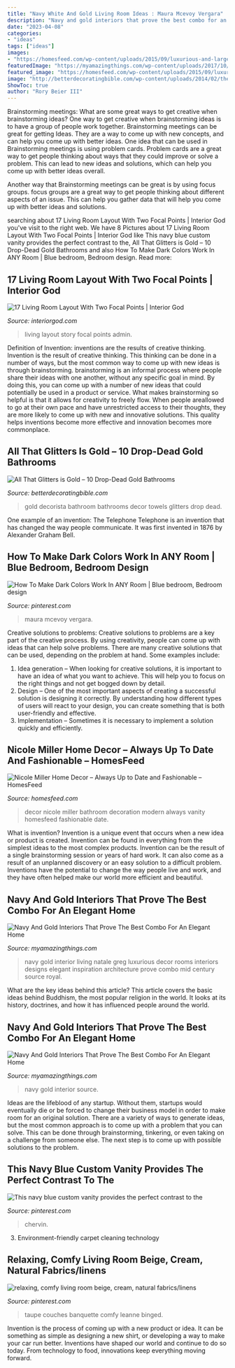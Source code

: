 ```yaml
---
title: "Navy White And Gold Living Room Ideas : Maura Mcevoy Vergara"
description: "Navy and gold interiors that prove the best combo for an elegant home"
date: "2023-04-08"
categories:
- "ideas"
tags: ["ideas"]
images:
- "https://homesfeed.com/wp-content/uploads/2015/09/luxurious-and-large-nicole-miller-bathroom-idea-in-modern-home-decor-with-wooden-white-vanity-and-black-framed-wall-mirror-with-white-bowl-sink-and-lily-decoration.jpeg"
featuredImage: "https://myamazingthings.com/wp-content/uploads/2017/10/navy-gold-interior-12-.jpg"
featured_image: "https://homesfeed.com/wp-content/uploads/2015/09/luxurious-and-large-nicole-miller-bathroom-idea-in-modern-home-decor-with-wooden-white-vanity-and-black-framed-wall-mirror-with-white-bowl-sink-and-lily-decoration.jpeg"
image: "http://betterdecoratingbible.com/wp-content/uploads/2014/02/the-decorista-gold-black-tiled-bathroom-decor-how-to-ideas-luxurious-towels.jpg"
ShowToc: true
author: "Rory Beier III"
---
```



Brainstorming meetings: What are some great ways to get creative when brainstorming ideas?
One way to get creative when brainstorming ideas is to have a group of people work together. Brainstorming meetings can be great for getting Ideas. They are a way to come up with new concepts, and can help you come up with better ideas. 
One idea that can be used in Brainstorming meetings is using problem cards. Problem cards are a great way to get people thinking about ways that they could improve or solve a problem. This can lead to new ideas and solutions, which can help you come up with better ideas overall. 

Another way that Brainstorming meetings can be great is by using focus groups. focus groups are a great way to get people thinking about different aspects of an issue. This can help you gather data that will help you come up with better ideas and solutions.

	

		
searching about 17 Living Room Layout With Two Focal Points | Interior God you've visit to the right web. We have 8 Pictures about 17 Living Room Layout With Two Focal Points | Interior God like This navy blue custom vanity provides the perfect contrast to the, All That Glitters is Gold – 10 Drop-Dead Gold Bathrooms and also How To Make Dark Colors Work In ANY Room | Blue bedroom, Bedroom design. Read more:
		
    
## 17 Living Room Layout With Two Focal Points | Interior God

<img loading=lazy src="http://interiorgod.com/wp-content/uploads/2016/11/two-story-living-room.jpg" onerror="this.onerror=null;this.src='https://tse3.mm.bing.net/th?id=OIP.pCMhfMuRRNXDapMSwxu0ZAHaJ4&amp;pid=15.1';" alt="17 Living Room Layout With Two Focal Points | Interior God">

_Source: interiorgod.com_

>living layout story focal points admin. 

	

Definition of Invention: inventions are the results of creative thinking.
Invention is the result of creative thinking. This thinking can be done in a number of ways, but the most common way to come up with new ideas is through brainstorming. brainstorming is an informal process where people share their ideas with one another, without any specific goal in mind. By doing this, you can come up with a number of new ideas that could potentially be used in a product or service.
What makes brainstorming so helpful is that it allows for creativity to freely flow. When people areallowed to go at their own pace and have unrestricted access to their thoughts, they are more likely to come up with new and innovative solutions. This quality helps inventions become more effective and innovation becomes more commonplace.

    
## All That Glitters Is Gold – 10 Drop-Dead Gold Bathrooms

<img loading=lazy src="http://betterdecoratingbible.com/wp-content/uploads/2014/02/the-decorista-gold-black-tiled-bathroom-decor-how-to-ideas-luxurious-towels.jpg" onerror="this.onerror=null;this.src='https://tse4.mm.bing.net/th?id=OIP.ZqAUOfMHLgCs_t58Wvy8jgHaJ4&amp;pid=15.1';" alt="All That Glitters is Gold – 10 Drop-Dead Gold Bathrooms">

_Source: betterdecoratingbible.com_

>gold decorista bathroom bathrooms decor towels glitters drop dead. 

	

One example of an invention: The Telephone
Telephone is an invention that has changed the way people communicate. It was first invented in 1876 by Alexander Graham Bell.

    
## How To Make Dark Colors Work In ANY Room | Blue Bedroom, Bedroom Design

<img loading=lazy src="https://i.pinimg.com/736x/38/28/f0/3828f0fdbfb0f1cc77c0719ea25838de.jpg" onerror="this.onerror=null;this.src='https://tse1.mm.bing.net/th?id=OIP.gXGxJHYAaAfkFvF1JNZeKQHaKE&amp;pid=15.1';" alt="How To Make Dark Colors Work In ANY Room | Blue bedroom, Bedroom design">

_Source: pinterest.com_

>maura mcevoy vergara. 

	

Creative solutions to problems:
Creative solutions to problems are a key part of the creative process. By using creativity, people can come up with ideas that can help solve problems. There are many creative solutions that can be used, depending on the problem at hand. Some examples include:
1. Idea generation – When looking for creative solutions, it is important to have an idea of what you want to achieve. This will help you to focus on the right things and not get bogged down by detail.
2. Design – One of the most important aspects of creating a successful solution is designing it correctly. By understanding how different types of users will react to your design, you can create something that is both user-friendly and effective.
3. Implementation – Sometimes it is necessary to implement a solution quickly and efficiently.

    
## Nicole Miller Home Decor – Always Up To Date And Fashionable – HomesFeed

<img loading=lazy src="https://homesfeed.com/wp-content/uploads/2015/09/luxurious-and-large-nicole-miller-bathroom-idea-in-modern-home-decor-with-wooden-white-vanity-and-black-framed-wall-mirror-with-white-bowl-sink-and-lily-decoration.jpeg" onerror="this.onerror=null;this.src='https://tse3.mm.bing.net/th?id=OIP._XmoJ5mWoYg8fGbXusiSgQHaJ4&amp;pid=15.1';" alt="Nicole Miller Home Decor – Always Up to Date and Fashionable – HomesFeed">

_Source: homesfeed.com_

>decor nicole miller bathroom decoration modern always vanity homesfeed fashionable date. 

	

What is invention?
Invention is a unique event that occurs when a new idea or product is created. Invention can be found in everything from the simplest ideas to the most complex products. Invention can be the result of a single brainstorming session or years of hard work. It can also come as a result of an unplanned discovery or an easy solution to a difficult problem. Inventions have the potential to change the way people live and work, and they have often helped make our world more efficient and beautiful.

    
## Navy And Gold Interiors That Prove The Best Combo For An Elegant Home

<img loading=lazy src="https://myamazingthings.com/wp-content/uploads/2017/10/navy-gold-interior-12-.jpg" onerror="this.onerror=null;this.src='https://tse4.mm.bing.net/th?id=OIP.00QOHlg7Vb_FuM_HIr57eQHaJ3&amp;pid=15.1';" alt="Navy And Gold Interiors That Prove The Best Combo For An Elegant Home">

_Source: myamazingthings.com_

>navy gold interior living natale greg luxurious decor rooms interiors designs elegant inspiration architecture prove combo mid century source royal. 

	

What are the key ideas behind this article?
This article covers the basic ideas behind Buddhism, the most popular religion in the world. It looks at its history, doctrines, and how it has influenced people around the world.

    
## Navy And Gold Interiors That Prove The Best Combo For An Elegant Home

<img loading=lazy src="http://myamazingthings.com/wp-content/uploads/2017/10/navy-gold-interior-4-.jpg" onerror="this.onerror=null;this.src='https://tse3.mm.bing.net/th?id=OIP.rJGuB-pVyBLXTbwCS1XeggHaLG&amp;pid=15.1';" alt="Navy And Gold Interiors That Prove The Best Combo For An Elegant Home">

_Source: myamazingthings.com_

>navy gold interior source. 

	

Ideas are the lifeblood of any startup. Without them, startups would eventually die or be forced to change their business model in order to make room for an original solution. There are a variety of ways to generate ideas, but the most common approach is to come up with a problem that you can solve. This can be done through brainstorming, tinkering, or even taking on a challenge from someone else. The next step is to come up with possible solutions to the problem.

    
## This Navy Blue Custom Vanity Provides The Perfect Contrast To The

<img loading=lazy src="https://i.pinimg.com/736x/36/ef/8e/36ef8e200da2427addef2832bf2cc6c9.jpg" onerror="this.onerror=null;this.src='https://tse4.mm.bing.net/th?id=OIP.ifzneMy_0lIsQ-_s1fiysAHaLG&amp;pid=15.1';" alt="This navy blue custom vanity provides the perfect contrast to the">

_Source: pinterest.com_

>chervin. 

	

3. Environment-friendly carpet cleaning technology 

    
## Relaxing, Comfy Living Room Beige, Cream, Natural Fabrics/linens

<img loading=lazy src="https://i.pinimg.com/736x/95/96/70/959670124ede7b9133dfaf2dfed44d60.jpg" onerror="this.onerror=null;this.src='https://tse3.mm.bing.net/th?id=OIP.683DFaez-6bEU_mvM5883AHaLH&amp;pid=15.1';" alt="relaxing, comfy living room beige, cream, natural fabrics/linens">

_Source: pinterest.com_

>taupe couches banquette comfy leanne binged. 

	

Invention is the process of coming up with a new product or idea. It can be something as simple as designing a new shirt, or developing a way to make your car run better. Inventions have shaped our world and continue to do so today. From technology to food, innovations keep everything moving forward.

